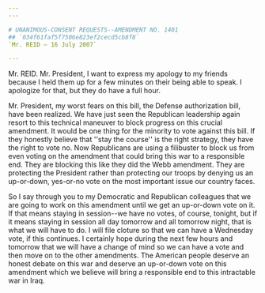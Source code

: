 ```yaml
---
---

# UNANIMOUS-CONSENT REQUESTS--AMENDMENT NO. 1401
## `034f61faf5f7506e823ef2cecd5cb8f8`
`Mr. REID — 16 July 2007`

---
```



Mr. REID. Mr. President, I want to express my apology to my friends 
because I held them up for a few minutes on their being able to speak. 
I apologize for that, but they do have a full hour.

Mr. President, my worst fears on this bill, the Defense authorization 
bill, have been realized. We have just seen the Republican leadership 
again resort to this technical maneuver to block progress on this 
crucial amendment. It would be one thing for the minority to vote 
against this bill. If they honestly believe that ''stay the course'' is 
the right strategy, they have the right to vote no. Now Republicans are 
using a filibuster to block us from even voting on the amendment that 
could bring this war to a responsible end. They are blocking this like 
they did the Webb amendment. They are protecting the President rather 
than protecting our troops by denying us an up-or-down, yes-or-no vote 
on the most important issue our country faces.

So I say through you to my Democratic and Republican colleagues that 
we are going to work on this amendment until we get an up-or-down vote 
on it. If that means staying in session--we have no votes, of course, 
tonight, but if it means staying in session all day tomorrow and all 
tomorrow night, that is what we will have to do. I will file cloture so 
that we can have a Wednesday vote, if this continues. I certainly hope 
during the next few hours and tomorrow that we will have a change of 
mind so we can have a vote and then move on to the other amendments. 
The American people deserve an honest debate on this war and deserve an 
up-or-down vote on this amendment which we believe will bring a 
responsible end to this intractable war in Iraq.
